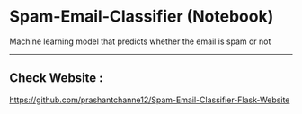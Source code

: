 # Spam-Email-Classifier (Notebook)
Machine learning model that predicts whether the email is spam or not

---

## Check Website : 
https://github.com/prashantchanne12/Spam-Email-Classifier-Flask-Website

